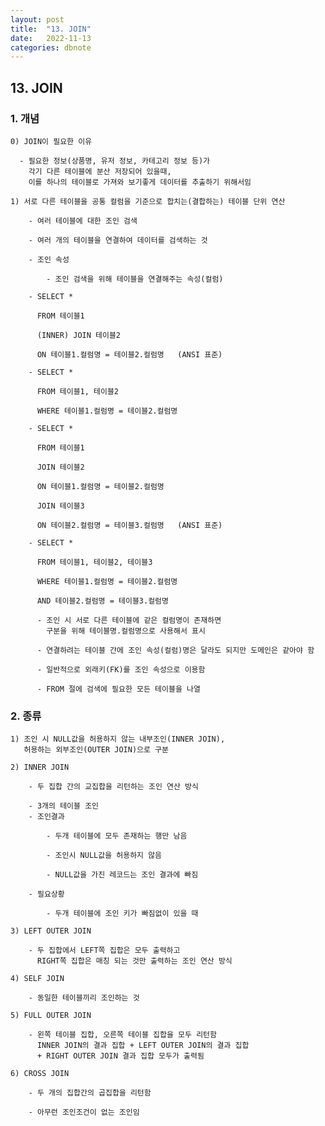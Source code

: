 ```yaml
---
layout: post
title:  "13. JOIN"
date:   2022-11-13
categories: dbnote
---
```


## 13. JOIN

### 1. 개념

    0) JOIN이 필요한 이유

      - 필요한 정보(상품명, 유저 정보, 카테고리 정보 등)가 
        각기 다른 테이블에 분산 저장되어 있을때,
        이를 하나의 테이블로 가져와 보기좋게 데이터를 추출하기 위해서임

    1) 서로 다른 테이블을 공통 컬럼을 기준으로 합치는(결합하는) 테이블 단위 연산

        - 여러 테이블에 대한 조인 검색

        - 여러 개의 테이블을 연결하여 데이터를 검색하는 것

        - 조인 속성

            - 조인 검색을 위해 테이블을 연결해주는 속성(컬럼)

        - SELECT * 

          FROM 테이블1 

          (INNER) JOIN 테이블2

          ON 테이블1.컬럼명 = 테이블2.컬럼명   (ANSI 표준)

        - SELECT *

          FROM 테이블1, 테이블2

          WHERE 테이블1.컬럼명 = 테이블2.컬럼명  

        - SELECT * 

          FROM 테이블1 

          JOIN 테이블2

          ON 테이블1.컬럼명 = 테이블2.컬럼명   

          JOIN 테이블3

          ON 테이블2.컬럼명 = 테이블3.컬럼명   (ANSI 표준)

        - SELECT *

          FROM 테이블1, 테이블2, 테이블3

          WHERE 테이블1.컬럼명 = 테이블2.컬럼명  

          AND 테이블2.컬럼명 = 테이블3.컬럼명

          - 조인 시 서로 다른 테이블에 같은 컬럼명이 존재하면 
            구분을 위해 테이블명.컬럼명으로 사용해서 표시

          - 연결하려는 테이블 간에 조인 속성(컬럼)명은 달라도 되지만 도메인은 같아야 함

          - 일반적으로 외래키(FK)를 조인 속성으로 이용함

          - FROM 절에 검색에 필요한 모든 테이블을 나열

### 2. 종류
    
    1) 조인 시 NULL값을 허용하지 않는 내부조인(INNER JOIN),
       허용하는 외부조인(OUTER JOIN)으로 구분

    2) INNER JOIN 
       
        - 두 집합 간의 교집합을 리턴하는 조인 연산 방식
       
        - 3개의 테이블 조인
        - 조인결과 

            - 두개 테이블에 모두 존재하는 행만 남음        

            - 조인시 NULL값을 허용하지 않음

            - NULL값을 가진 레코드는 조인 결과에 빠짐 

        - 필요상황

            - 두개 테이블에 조인 키가 빠짐없이 있을 때

    3) LEFT OUTER JOIN                 

        - 두 집합에서 LEFT쪽 집합은 모두 출력하고
          RIGHT쪽 집합은 매칭 되는 것만 출력하는 조인 연산 방식

    4) SELF JOIN 

        - 동일한 테이블끼리 조인하는 것

    5) FULL OUTER JOIN 

        - 왼쪽 테이블 집합, 오른쪽 테이블 집합을 모두 리턴함
          INNER JOIN의 결과 집합 + LEFT OUTER JOIN의 결과 집합 
          + RIGHT OUTER JOIN 결과 집합 모두가 출력됨 

    6) CROSS JOIN   

        - 두 개의 집합간의 곱집합을 리턴함 
        
        - 아무런 조인조건이 없는 조인임           

                  
                                         